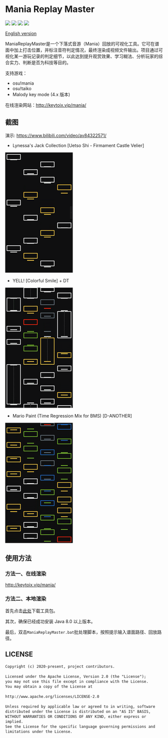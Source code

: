 # Mania Replay Master

[![](https://img.shields.io/github/v/release/Keytoyze/Mania-Replay-Master?color=blue)](https://github.com/Keytoyze/Mania-Replay-Master/releases/latest)
[![](https://img.shields.io/endpoint?url=https%3A%2F%2Fkeytoix.vip%2Fmania%2Fapi%2Fcount)](https://github.com/Keytoyze/Mania-Replay-Master/)
[![](https://img.shields.io/endpoint?url=https%3A%2F%2Fresume.keytoix.vip%2Fassets%2Frenderer.json)](https://keytoix.vip/mania/)
[![](https://img.shields.io/github/license/Keytoyze/Mania-Replay-Master)](https://github.com/Keytoyze/Mania-Replay-Master/blob/master/LICENSE)

[English version](README_EN.md)

ManiaReplayMaster是一个下落式音游（Mania）回放的可视化工具。它可在谱面中加上打击位置，并标注音符判定情况，最终渲染成视频文件输出。项目通过可视化某一游玩记录的判定细节，以此达到提升观赏效果、学习糊法、分析玩家的综合实力、判断是否为科技等目的。

支持游戏：
- osu!mania
- osu!taiko
- Malody key mode (4.x 版本)

在线渲染网站：http://keytoix.vip/mania/

## 截图

演示: https://www.bilibili.com/video/av84322571/

- Lynessa's Jack Collection [Uetso Shi - Firmament Castle Velier]

![](https://github.com/Keytoyze/Mania-Replay-Master/blob/master/screenshot/image3.png?raw=true)

- YELL! [Colorful Smile] + DT

![](https://github.com/Keytoyze/Mania-Replay-Master/blob/master/screenshot/image1.png?raw=true)

- Mario Paint (Time Regression Mix for BMS) [D-ANOTHER]

![](https://github.com/Keytoyze/Mania-Replay-Master/blob/master/screenshot/image2.png?raw=true)


## 使用方法

### 方法一、在线渲染

http://keytoix.vip/mania/

### 方法二、本地渲染

首先点击[此处](https://github.com/Mania-Visualization-Project/Mania-Replay-Master/releases/download/v2.4.0/ManiaReplayMaster.v2.4.0.zip)下载工具包。

其次，确保已经成功安装 Java 8.0 以上版本。

最后，双击`ManiaReplayMaster.bat`批处理脚本，按照提示输入谱面路径、回放路径。

## LICENSE

```
Copyright (c) 2020-present, project contributors.

Licensed under the Apache License, Version 2.0 (the "License");
you may not use this file except in compliance with the License.
You may obtain a copy of the License at

http://www.apache.org/licenses/LICENSE-2.0

Unless required by applicable law or agreed to in writing, software
distributed under the License is distributed on an "AS IS" BASIS,
WITHOUT WARRANTIES OR CONDITIONS OF ANY KIND, either express or implied.
See the License for the specific language governing permissions and
limitations under the License.
```

